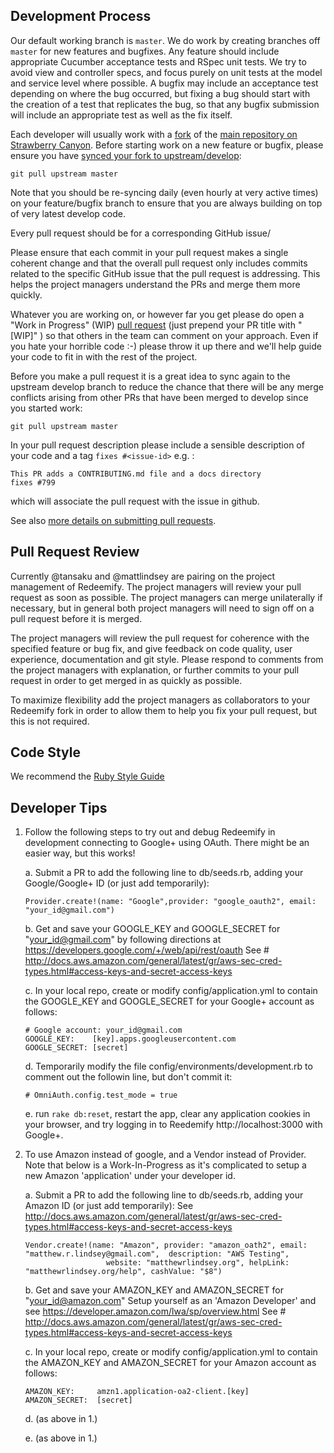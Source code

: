 Development Process
------------------

Our default working branch is `master`.  We do work by creating branches off `master` for new features and bugfixes.  Any feature should include appropriate Cucumber acceptance tests and RSpec unit tests.  We try to avoid view and controller specs, and focus purely on unit tests at the model and service level where possible.  A bugfix may include an acceptance test depending on where the bug occurred, but fixing a bug should start with the creation of a test that replicates the bug, so that any bugfix submission will include an appropriate test as well as the fix itself.

Each developer will usually work with a [fork](https://help.github.com/articles/fork-a-repo/) of the [main repository on Strawberry Canyon](https://github.com/strawberrycanyon/redeemify). Before starting work on a new feature or bugfix, please ensure you have [synced your fork to upstream/develop](https://help.github.com/articles/syncing-a-fork/):

```
git pull upstream master
```

Note that you should be re-syncing daily (even hourly at very active times) on your feature/bugfix branch to ensure that you are always building on top of very latest develop code.

Every pull request should be for a corresponding GitHub issue/

Please ensure that each commit in your pull request makes a single coherent change and that the overall pull request only includes commits related to the specific GitHub issue that the pull request is addressing.  This helps the project managers understand the PRs and merge them more quickly.

Whatever you are working on, or however far you get please do open a "Work in Progress" (WIP) [pull request](https://help.github.com/articles/creating-a-pull-request/) (just prepend your PR title with "[WIP]" ) so that others in the team can comment on your approach.  Even if you hate your horrible code :-) please throw it up there and we'll help guide your code to fit in with the rest of the project.


Before you make a pull request it is a great idea to sync again to the upstream develop branch to reduce the chance that there will be any merge conflicts arising from other PRs that have been merged to develop since you started work:

```
git pull upstream master
```

In your pull request description please include a sensible description of your code and a tag `fixes #<issue-id>` e.g. :

```
This PR adds a CONTRIBUTING.md file and a docs directory
fixes #799
```

which will associate the pull request with the issue in github.

See also [more details on submitting pull requests](how_to_submit_a_pull_request_on_github.md).

Pull Request Review
-------------------

Currently @tansaku and @mattlindsey are pairing on the project management of Redeemify.  The project managers will review your pull request as soon as possible.  The project managers can merge unilaterally if necessary, but in general both project managers will need to sign off on a pull request before it is merged.

The project managers will review the pull request for coherence with the specified feature or bug fix, and give feedback on code quality, user experience, documentation and git style.  Please respond to comments from the project managers with explanation, or further commits to your pull request in order to get merged in as quickly as possible.

To maximize flexibility add the project managers as collaborators to your Redeemify fork in order to allow them to help you fix your pull request, but this is not required.

Code Style
-------------

We recommend the [Ruby Style Guide](https://github.com/bbatsov/ruby-style-guide)

Developer Tips
--------------

1. Follow the following steps to try out and debug Redeemify in development connecting to Google+ using OAuth.
   There might be an easier way, but this works!

   a. Submit a PR to add the following line to db/seeds.rb, adding your Google/Google+ ID (or just add temporarily):
      ```
      Provider.create!(name: "Google",provider: "google_oauth2", email: "your_id@gmail.com")
      ```
      
   b. Get and save your GOOGLE_KEY and GOOGLE_SECRET for "your_id@gmail.com" by following directions at https://developers.google.com/+/web/api/rest/oauth
      See # http://docs.aws.amazon.com/general/latest/gr/aws-sec-cred-types.html#access-keys-and-secret-access-keys
      
   c. In your local repo, create or modify config/application.yml to contain the GOOGLE_KEY and GOOGLE_SECRET for your Google+ account as follows:
      ```
      # Google account: your_id@gmail.com
      GOOGLE_KEY:    [key].apps.googleusercontent.com
      GOOGLE_SECRET: [secret]
      ```
   
   d. Temporarily modify the file config/environments/development.rb to comment out the followin line, but don't commit it:
      ```
      # OmniAuth.config.test_mode = true
      ```
       
   e. run `rake db:reset`, restart the app, clear any application cookies in your browser, and try logging in to Reedemify http://localhost:3000 with Google+.

2. To use Amazon instead of google, and a Vendor instead of Provider.
   Note that below is a Work-In-Progress as it's complicated to setup a new Amazon 'application' under your developer id.

    a. Submit a PR to add the following line to db/seeds.rb, adding your Amazon ID (or just add temporarily):
       See http://docs.aws.amazon.com/general/latest/gr/aws-sec-cred-types.html#access-keys-and-secret-access-keys
       
       Vendor.create!(name: "Amazon", provider: "amazon_oath2", email: "matthew.r.lindsey@gmail.com",  description: "AWS Testing",
                         website: "matthewrlindsey.org", helpLink: "matthewrlindsey.org/help", cashValue: "$8")
                         
    b. Get and save your AMAZON_KEY and AMAZON_SECRET for "your_id@amazon.com"
        Setup yourself as an 'Amazon Developer' and see https://developer.amazon.com/lwa/sp/overview.html
        See # http://docs.aws.amazon.com/general/latest/gr/aws-sec-cred-types.html#access-keys-and-secret-access-keys
       
    c. In your local repo, create or modify config/application.yml to contain the AMAZON_KEY and AMAZON_SECRET for your Amazon account as follows:
      ```
      AMAZON_KEY:     amzn1.application-oa2-client.[key]
      AMAZON_SECRET:  [secret]
      ```
    d. (as above in 1.)

    e. (as above in 1.)
      